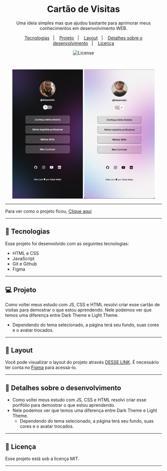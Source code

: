 <h1 align="center"> Cartão de Visitas </h1>

<p align="center">
  Uma ideia simples mas que ajudou bastante para aprimorar meus conhecimentos em desenvolvimento WEB. <br/>
</p>

<p align="center">
  <a href="#-tecnologias">Tecnologias</a>&nbsp;&nbsp;&nbsp;|&nbsp;&nbsp;&nbsp;
  <a href="#-projeto">Projeto</a>&nbsp;&nbsp;&nbsp;|&nbsp;&nbsp;&nbsp;
  <a href="#-layout">Layout</a>&nbsp;&nbsp;&nbsp;|&nbsp;&nbsp;&nbsp;
  <a href="#-detalhes">Detalhes sobre o desenvolvimento</a>&nbsp;&nbsp;&nbsp;|&nbsp;&nbsp;&nbsp;
  <a href="#memo-licença">Licença</a>
</p>

<p align="center">
  <img alt="License" src="https://img.shields.io/static/v1?label=license&message=MIT&color=49AA26&labelColor=000000">
</p>

<br>

<p align="center">
  <img alt="projeto cartão de visitas dark mode" src=".github/dark_mode.png" width="45%">
  <img alt="projeto cartão de visitas light mode" src=".github/light_mode.png" width="45%">
</p>

---

Para ver como o projeto ficou, <a href="https://felipemaillo.github.io/cartao-visitas/#ptbr">Clique aqui</a>

---

## 🚀 Tecnologias

Esse projeto foi desenvolvido com as seguintes tecnologias:

- HTML e CSS
- JavaScript
- Git e Github
- Figma

---

## 💻 Projeto

Como voltei meus estudo com JS, CSS e HTML resolvi criar esse cartão de visitas para demostrar o que estou aprendendo.
Nele podemos ver que temos uma diferença entre Dark Theme e Light Theme.

- Dependendo do tema selecionado, a página terá seu fundo, suas cores e o avatar trocados.

---

## 🔖 Layout

Você pode visualizar o layout do projeto através [DESSE LINK](https://www.figma.com/community/file/1187422022288947321). É necessário ter conta no [Figma](https://figma.com) para acessá-lo.

---

## 📝 Detalhes sobre o desenvolvimento

- Como voltei meus estudo com JS, CSS e HTML resolvi criar esse portfólio para demostrar o que estou aprendendo.
- Nele podemos ver que temos uma diferença entre Dark Theme e Light Theme.
  - Dependendo do tema selecionado, a página terá seu fundo, suas cores e o avatar trocados.

---

## 🔐 Licença

Esse projeto está sob a licença MIT.

---
